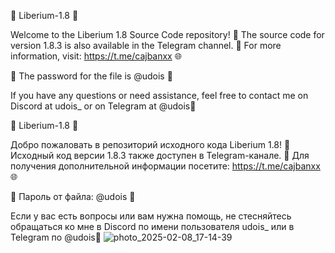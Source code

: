 🎉 Liberium-1.8 🎉

Welcome to the Liberium 1.8 Source Code repository! 📂 The source code for version 1.8.3 is also available in the Telegram channel. 📱 For more information, visit: https://t.me/cajbanxx 🌐

🔑 The password for the file is @udois 🔑

If you have any questions or need assistance, feel free to contact me on Discord at udois_ or on Telegram at @udois💬

🎉 Liberium-1.8 🎉

Добро пожаловать в репозиторий исходного кода Liberium 1.8! 📂 Исходный код версии 1.8.3 также доступен в Telegram-канале. 📱 Для получения дополнительной информации посетите: https://t.me/cajbanxx 🌐

🔑 Пароль от файла: @udois 🔑

Если у вас есть вопросы или вам нужна помощь, не стесняйтесь обращаться ко мне в Discord по имени пользователя udois_ или в Telegram по @udois💬
![photo_2025-02-08_17-14-39](https://github.com/user-attachments/assets/e53c7a8a-a1c7-4ba9-8caf-b41a6785626c)
